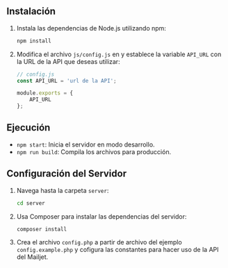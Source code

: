 ## Instalación

1. Instala las dependencias de Node.js utilizando npm:

    ```bash
    npm install
    ```

2. Modifica el archivo `js/config.js` en y establece la variable `API_URL` con la URL de la API que deseas utilizar:

    ```javascript
    // config.js
    const API_URL = 'url de la API';
    
    module.exports = {
        API_URL
    };
    ```

## Ejecución

- `npm start`: Inicia el servidor en modo desarrollo.
- `npm run build`: Compila los archivos para producción.

## Configuración del Servidor

1. Navega hasta la carpeta `server`:

    ```bash
    cd server
    ```

2. Usa Composer para instalar las dependencias del servidor:

    ```bash
    composer install
    ```

3. Crea el archivo `config.php` a partir de archivo del ejemplo `config.example.php` y cofigura las constantes para hacer uso de la API del Mailjet.